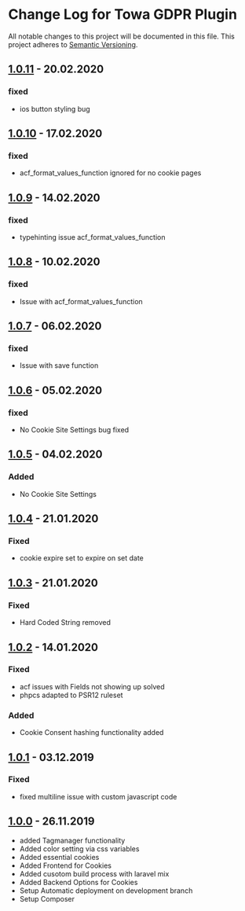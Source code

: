 # Change Log for Towa GDPR Plugin

All notable changes to this project will be documented in this file.
This project adheres to [Semantic Versioning](http://semver.org/).

## [1.0.11](https://bitbucket.org/towa_gmbh/towa-gdpr-plugin/tags/1.0.11) - 20.02.2020

### fixed
- ios button styling bug

## [1.0.10](https://bitbucket.org/towa_gmbh/towa-gdpr-plugin/tags/1.0.10) - 17.02.2020

### fixed
- acf_format_values_function ignored for no cookie pages

## [1.0.9](https://bitbucket.org/towa_gmbh/towa-gdpr-plugin/tags/1.0.9) - 14.02.2020

### fixed
- typehinting issue acf_format_values_function

## [1.0.8](https://bitbucket.org/towa_gmbh/towa-gdpr-plugin/tags/1.0.8) - 10.02.2020

### fixed
- Issue with acf_format_values_function

## [1.0.7](https://bitbucket.org/towa_gmbh/towa-gdpr-plugin/tags/1.0.7) - 06.02.2020

### fixed
- Issue with save function

## [1.0.6](https://bitbucket.org/towa_gmbh/towa-gdpr-plugin/tags/1.0.6) - 05.02.2020

### fixed
- No Cookie Site Settings bug fixed

## [1.0.5](https://bitbucket.org/towa_gmbh/towa-gdpr-plugin/tags/1.0.5) - 04.02.2020

### Added
- No Cookie Site Settings

## [1.0.4](https://bitbucket.org/towa_gmbh/towa-gdpr-plugin/tags/1.0.4) - 21.01.2020

### Fixed
- cookie expire set to expire on set date

## [1.0.3](https://bitbucket.org/towa_gmbh/towa-gdpr-plugin/tags/1.0.3) - 21.01.2020

### Fixed
- Hard Coded String removed

## [1.0.2](https://bitbucket.org/towa_gmbh/towa-gdpr-plugin/tags/1.0.2) - 14.01.2020

### Fixed
- acf issues with Fields not showing up solved
- phpcs adapted to PSR12 ruleset

### Added
- Cookie Consent hashing functionality added

## [1.0.1](https://bitbucket.org/towa_gmbh/towa-gdpr-plugin/tags/1.0.1) - 03.12.2019

### Fixed
- fixed multiline issue with custom javascript code

## [1.0.0](https://bitbucket.org/towa_gmbh/towa-gdpr-plugin/tags/1.0.0) - 26.11.2019
- added Tagmanager functionality
- Added color setting via css variables
- Added essential cookies
- Added Frontend for Cookies
- Added cusotom build process with laravel mix
- Added Backend Options for Cookies
- Setup Automatic deployment on development branch
- Setup Composer
